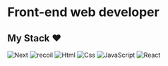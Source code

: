 # Front-end web developer 

  

## My Stack ♥

<img alt="Next" src ="https://img.shields.io/badge/next.js-000000?style=for-the-badge&logo=nextdotjs&logoColor=white"/> <img alt="recoil" src ="https://img.shields.io/badge/recoil-fff?style=for-the-badge&logo=recoil&logoColor="/> <img alt="Html" src ="https://img.shields.io/badge/HTML5-E34F26.svg?&style=for-the-badge&logo=HTML5&logoColor=white"/> <img alt="Css" src ="https://img.shields.io/badge/CSS3-1572B6.svg?&style=for-the-badge&logo=CSS3&logoColor=white"/> <img alt="JavaScript" src ="https://img.shields.io/badge/JavaScriipt-F7DF1E.svg?&style=for-the-badge&logo=JavaScript&logoColor=white"/> <img alt="React" src ="https://img.shields.io/badge/React-61DAFB.svg?&style=for-the-badge&logo=React&logoColor=white"/> 
 

